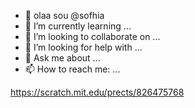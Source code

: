  

- 🔭 olaa sou @sofhia 
- 🌱 I’m currently learning ...
- 👯 I’m looking to collaborate on ...
- 🤔 I’m looking for help with ...
- 💬 Ask me about ...
- 📫 How to reach me: ...
  
https://scratch.mit.edu/prects/826475768
